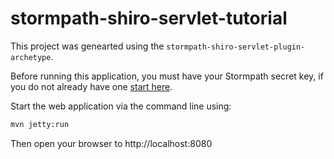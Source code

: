 stormpath-shiro-servlet-tutorial
===

This project was genearted using the `stormpath-shiro-servlet-plugin-archetype`.

Before running this application, you must have your Stormpath secret key, if you do not already have one [start here](http://docs.stormpath.com/java/quickstart/#get-an-api-key). 

Start the web application via the command line using:

```bash
mvn jetty:run
```

Then open your browser to http://localhost:8080
